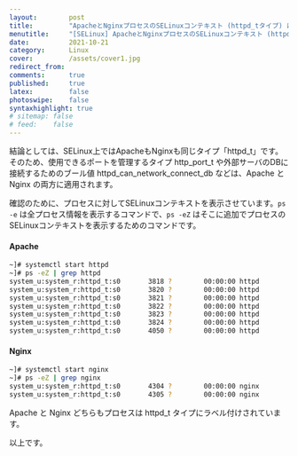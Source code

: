 ```yaml
---
layout:        post
title:         "ApacheとNginxプロセスのSELinuxコンテキスト (httpd_tタイプ) について"
menutitle:     "[SELinux] ApacheとNginxプロセスのSELinuxコンテキスト (httpd_tタイプ) について"
date:          2021-10-21
category:      Linux
cover:         /assets/cover1.jpg
redirect_from:
comments:      true
published:     true
latex:         false
photoswipe:    false
syntaxhighlight: true
# sitemap: false
# feed:    false
---
```


結論としては、SELinux上ではApacheもNginxも同じタイプ「httpd_t」です。
そのため、使用できるポートを管理するタイプ http_port_t や外部サーバのDBに接続するためのブール値 httpd_can_network_connect_db などは、Apache と Nginx の両方に適用されます。

確認のために、プロセスに対してSELinuxコンテキストを表示させています。`ps -e` は全プロセス情報を表示するコマンドで、`ps -eZ` はそこに追加でプロセスのSELinuxコンテキストを表示するためのコマンドです。

#### Apache
```bash
~]# systemctl start httpd
~]# ps -eZ | grep httpd
system_u:system_r:httpd_t:s0       3818 ?        00:00:00 httpd
system_u:system_r:httpd_t:s0       3820 ?        00:00:00 httpd
system_u:system_r:httpd_t:s0       3821 ?        00:00:00 httpd
system_u:system_r:httpd_t:s0       3822 ?        00:00:00 httpd
system_u:system_r:httpd_t:s0       3823 ?        00:00:00 httpd
system_u:system_r:httpd_t:s0       3824 ?        00:00:00 httpd
system_u:system_r:httpd_t:s0       4050 ?        00:00:00 httpd
```

#### Nginx
```bash
~]# systemctl start nginx
~]# ps -eZ | grep nginx
system_u:system_r:httpd_t:s0       4304 ?        00:00:00 nginx
system_u:system_r:httpd_t:s0       4305 ?        00:00:00 nginx
```

Apache と Nginx どちらもプロセスは httpd_t タイプにラベル付けされています。

以上です。
